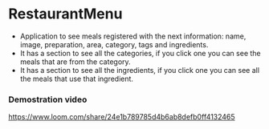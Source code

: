 # RestaurantMenu

- Application to see meals registered with the next information: name, image, preparation, area, category, tags and ingredients. 
- It has a section to see all the categories, if you click one you can see the meals that are from the category.
- It has a section to see all the ingredients, if you click  one you can see all the meals that use that ingredient.

### Demostration video

https://www.loom.com/share/24e1b789785d4b6ab8defb0ff4132465
